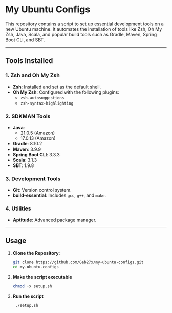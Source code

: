 # My Ubuntu Configs

This repository contains a script to set up essential development tools on a new Ubuntu machine. It automates the installation of tools like Zsh, Oh My Zsh, Java, Scala, and popular build tools such as Gradle, Maven, Spring Boot CLI, and SBT.

---

## Tools Installed

### 1. Zsh and Oh My Zsh
- **Zsh**: Installed and set as the default shell.
- **Oh My Zsh**: Configured with the following plugins:
  - `zsh-autosuggestions`
  - `zsh-syntax-highlighting`

### 2. SDKMAN Tools
- **Java**:
  - 21.0.5 (Amazon)
  - 17.0.13 (Amazon)
- **Gradle**: 8.10.2
- **Maven**: 3.9.9
- **Spring Boot CLI**: 3.3.3
- **Scala**: 3.1.3
- **SBT**: 1.9.8

### 3. Development Tools
- **Git**: Version control system.
- **build-essential**: Includes `gcc`, `g++`, and `make`.

### 4. Utilities
- **Aptitude**: Advanced package manager.

---

## Usage

1. **Clone the Repository**:
   ```bash
   git clone https://github.com/Gab27x/my-ubuntu-configs.git
   cd my-ubuntu-configs
2. **Make the script executable**
    ```bash
    chmod +x setup.sh
3. **Run the script**
   ```bash
    ./setup.sh
    
   
